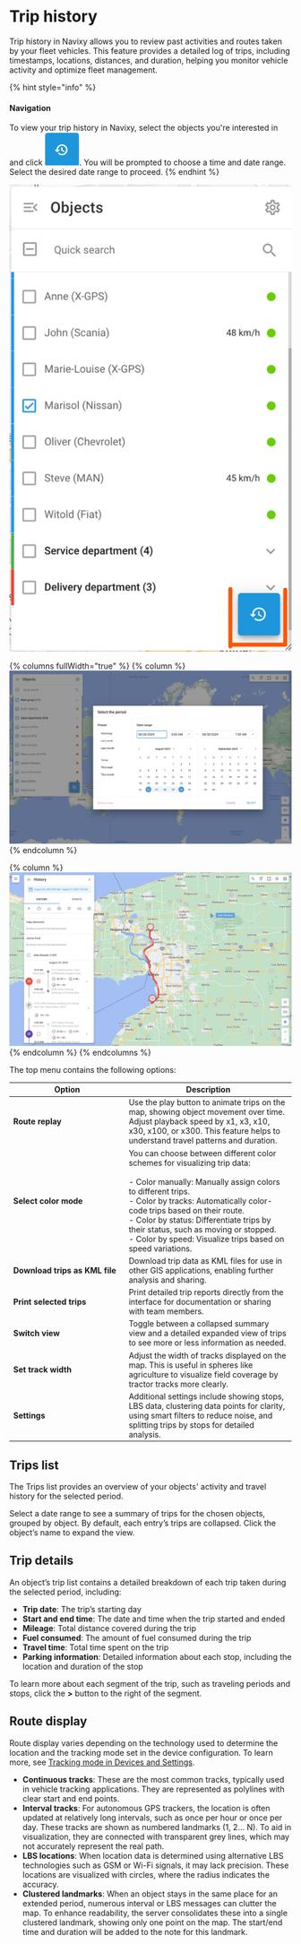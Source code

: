 # Trip history

Trip history in Navixy allows you to review past activities and routes taken by your fleet vehicles. This feature provides a detailed log of trips, including timestamps, locations, distances, and duration, helping you monitor vehicle activity and optimize fleet management.

{% hint style="info" %}
#### **Navigation**

To view your trip history in Navixy, select the objects you're interested in and click <img src="../../gps-tracking/history-view/attachments/Untitled-20250414-131158.png" alt="Untitled-20250414-131158.png" data-size="line">. You will be prompted to choose a time and date range. Select the desired date range to proceed.
{% endhint %}

![Trip history button](../../gps-tracking/history-view/attachments/image-20241112-222233.png)

{% columns fullWidth="true" %}
{% column %}
![History date range selection](../../gps-tracking/history-view/attachments/image-20240807-220924.png)
{% endcolumn %}

{% column %}
![Trip details](../../gps-tracking/history-view/attachments/image-20240807-223844.png)
{% endcolumn %}
{% endcolumns %}

The top menu contains the following options:

<table><thead><tr><th width="192.18182373046875">Option</th><th>Description</th></tr></thead><tbody><tr><td><strong>Route replay</strong></td><td>Use the play button to animate trips on the map, showing object movement over time. Adjust playback speed by x1, x3, x10, x30, x100, or x300. This feature helps to understand travel patterns and duration.</td></tr><tr><td><strong>Select color mode</strong></td><td>You can choose between different color schemes for visualizing trip data:<br><br>- Color manually: Manually assign colors to different trips.<br>- Color by tracks: Automatically color-code trips based on their route.<br>- Color by status: Differentiate trips by their status, such as moving or stopped.<br>- Color by speed: Visualize trips based on speed variations.</td></tr><tr><td><strong>Download trips as KML file</strong></td><td>Download trip data as KML files for use in other GIS applications, enabling further analysis and sharing.</td></tr><tr><td><strong>Print selected trips</strong></td><td>Print detailed trip reports directly from the interface for documentation or sharing with team members.</td></tr><tr><td><strong>Switch view</strong></td><td>Toggle between a collapsed summary view and a detailed expanded view of trips to see more or less information as needed.</td></tr><tr><td><strong>Set track width</strong></td><td>Adjust the width of tracks displayed on the map. This is useful in spheres like agriculture to visualize field coverage by tractor tracks more clearly.</td></tr><tr><td><strong>Settings</strong></td><td>Additional settings include showing stops, LBS data, clustering data points for clarity, using smart filters to reduce noise, and splitting trips by stops for detailed analysis.</td></tr></tbody></table>

## Trips list

The Trips list provides an overview of your objects' activity and travel history for the selected period.

Select a date range to see a summary of trips for the chosen objects, grouped by object. By default, each entry’s trips are collapsed. Click the object’s name to expand the view.

## Trip details

An object’s trip list contains a detailed breakdown of each trip taken during the selected period, including:

* **Trip date**: The trip’s starting day
* **Start and end time**: The date and time when the trip started and ended
* **Mileage**: Total distance covered during the trip
* **Fuel consumed**: The amount of fuel consumed during the trip
* **Travel time**: Total time spent on the trip
* **Parking information**: Detailed information about each stop, including the location and duration of the stop

To learn more about each segment of the trip, such as traveling periods and stops, click the **>** button to the right of the segment.

## Route display

Route display varies depending on the technology used to determine the location and the tracking mode set in the device configuration. To learn more, see [Tracking mode in Devices and Settings](../../devices-and-settings/#key-features-and-configuration-options).

* **Continuous tracks**: These are the most common tracks, typically used in vehicle tracking applications. They are represented as polylines with clear start and end points.
* **Interval tracks**: For autonomous GPS trackers, the location is often updated at relatively long intervals, such as once per hour or once per day. These tracks are shown as numbered landmarks (1, 2… N). To aid in visualization, they are connected with transparent grey lines, which may not accurately represent the real path.
* **LBS locations**: When location data is determined using alternative LBS technologies such as GSM or Wi-Fi signals, it may lack precision. These locations are visualized with circles, where the radius indicates the accuracy.
* **Clustered landmarks**: When an object stays in the same place for an extended period, numerous interval or LBS messages can clutter the map. To enhance readability, the server consolidates these into a single clustered landmark, showing only one point on the map. The start/end time and duration will be added to the note for this landmark.
